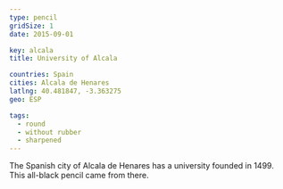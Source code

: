 ```yaml
---
type: pencil
gridSize: 1
date: 2015-09-01

key: alcala
title: University of Alcala

countries: Spain
cities: Alcala de Henares
latlng: 40.481847, -3.363275
geo: ESP

tags:
  - round
  - without rubber
  - sharpened
---
```


The Spanish city of Alcala de Henares has a university founded in 1499. This all-black pencil came from there.
